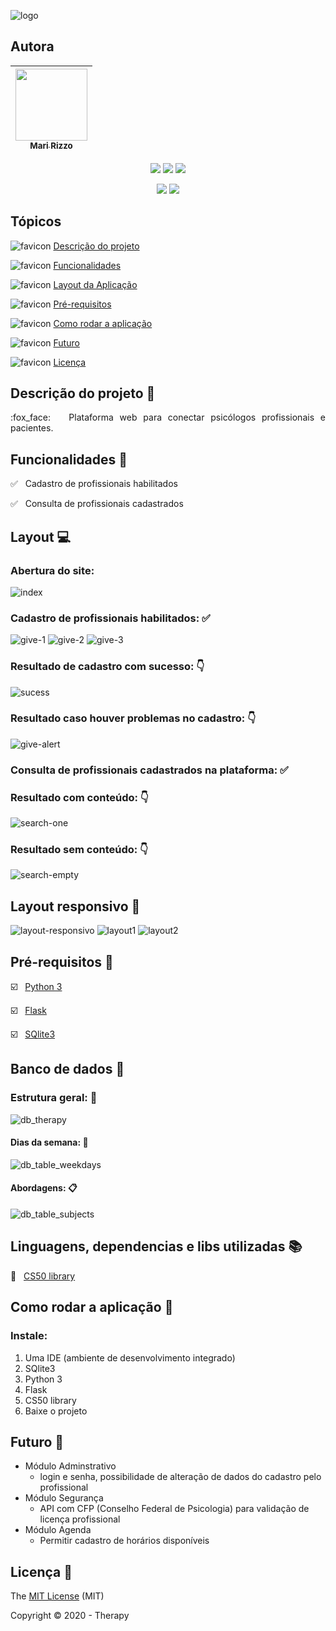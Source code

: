 ![logo](https://user-images.githubusercontent.com/69127182/102272845-2ea44700-3f00-11eb-9dbf-755de5a23ac8.png)

## Autora

| [<img src="https://avatars3.githubusercontent.com/u/69127182?s=460&u=b6023a31c4fcfe7ddaa4683de3e99634646608be&v=4" width=115><br><sub>Mari Rizzo</sub>](https://github.com/mar1zzo) 
| :---: | 

<p align="center">
  <img src="https://img.shields.io/static/v1?label=flask&message=framework&color=pink&style=for-the-badge&logo=flask"/>
  <img src="https://img.shields.io/static/v1?label=python&message=language&color=blue&style=for-the-badge&logo=python"/>
  <img src="http://img.shields.io/static/v1?label=License&message=MIT&color=green&style=for-the-badge"/>
</p>
<p align="center">
  <img src="http://img.shields.io/static/v1?label=testes&message=100&color=GREEN&style=for-the-badge"/>
   <img src="http://img.shields.io/static/v1?label=STATUS&message=CONCLUIDO&color=GREEN&style=for-the-badge"/>
</p>


## Tópicos

![favicon](https://user-images.githubusercontent.com/69127182/102274227-48df2480-3f02-11eb-8134-e8fe6643f697.png) [Descrição do projeto](#Descrição-do-projeto-mega)

![favicon](https://user-images.githubusercontent.com/69127182/102274227-48df2480-3f02-11eb-8134-e8fe6643f697.png) [Funcionalidades](#Funcionalidades-file_folder)

![favicon](https://user-images.githubusercontent.com/69127182/102274227-48df2480-3f02-11eb-8134-e8fe6643f697.png)  [Layout da Aplicação](#Layout-computer)

![favicon](https://user-images.githubusercontent.com/69127182/102274227-48df2480-3f02-11eb-8134-e8fe6643f697.png)  [Pré-requisitos](#Pré-requisitos-link)

![favicon](https://user-images.githubusercontent.com/69127182/102274227-48df2480-3f02-11eb-8134-e8fe6643f697.png)  [Como rodar a aplicação](#Como-rodar-a-aplicação-movie_camera)

![favicon](https://user-images.githubusercontent.com/69127182/102274227-48df2480-3f02-11eb-8134-e8fe6643f697.png)  [Futuro](#Futuro-satellite)

![favicon](https://user-images.githubusercontent.com/69127182/102274227-48df2480-3f02-11eb-8134-e8fe6643f697.png)  [Licença](#Licença-bookmark)



## Descrição do projeto :mega:

<p align="justify">
  :fox_face: &nbsp; Plataforma web para conectar psicólogos profissionais e pacientes. 
</p>



## Funcionalidades :file_folder:

:white_check_mark: &nbsp; Cadastro de profissionais habilitados

:white_check_mark: &nbsp; Consulta de profissionais cadastrados


## Layout :computer:

### Abertura do site:
![index](https://user-images.githubusercontent.com/69127182/102272895-424fad80-3f00-11eb-955c-fb69ffaa670e.png)



### Cadastro de profissionais habilitados: :white_check_mark:
![give-1](https://user-images.githubusercontent.com/69127182/102273172-affbd980-3f00-11eb-8472-64dbadea6ea3.png)
![give-2](https://user-images.githubusercontent.com/69127182/102273170-aecaac80-3f00-11eb-9e00-5fef395176e0.png)
![give-3](https://user-images.githubusercontent.com/69127182/102273167-ad00e900-3f00-11eb-8df7-4195c199cce7.png)



### Resultado de cadastro com sucesso: :point_down:
![sucess](https://user-images.githubusercontent.com/69127182/102273247-ca35b780-3f00-11eb-9f51-e23223aecbab.png)



### Resultado caso houver problemas no cadastro: :point_down:
![give-alert](https://user-images.githubusercontent.com/69127182/102273590-521bc180-3f01-11eb-99b1-9af33494cca3.png)



### Consulta de profissionais cadastrados na plataforma: :white_check_mark:
### Resultado com conteúdo: :point_down:
![search-one](https://user-images.githubusercontent.com/69127182/102273008-6e6b2e80-3f00-11eb-9cbd-de1a916dec81.png)



### Resultado sem conteúdo: :point_down:
![search-empty](https://user-images.githubusercontent.com/69127182/102273056-8347c200-3f00-11eb-9935-6f93416e5364.png)


## Layout responsivo :iphone:
![layout-responsivo](https://user-images.githubusercontent.com/69127182/102388676-d8dba780-3fb0-11eb-8a44-63e494b77a15.png)
![layout1](https://user-images.githubusercontent.com/69127182/102388860-193b2580-3fb1-11eb-93bd-6124f75bb181.png)
![layout2](https://user-images.githubusercontent.com/69127182/102388870-1c361600-3fb1-11eb-9725-f87b6e3b8d8a.png)

## Pré-requisitos :link:


:ballot_box_with_check: &nbsp;  [Python 3](https://www.python.org/downloads/)

:ballot_box_with_check: &nbsp;  [Flask](https://flask-ptbr.readthedocs.io/en/latest/installation.html)

:ballot_box_with_check: &nbsp;  [SQlite3](https://www.sqlite.org/download.html)


## Banco de dados :dvd:


### Estrutura geral: :triangular_ruler:
![db_therapy](https://user-images.githubusercontent.com/69127182/102381226-b85b1f80-3fa7-11eb-97d4-412743ec8772.png)


#### Dias da semana: :calendar:
![db_table_weekdays](https://user-images.githubusercontent.com/69127182/102381223-b7c28900-3fa7-11eb-9a10-79c5506c4a51.png)

#### Abordagens: :clipboard:
![db_table_subjects](https://user-images.githubusercontent.com/69127182/102381216-b5f8c580-3fa7-11eb-9cdf-3ebc508976fd.png)



## Linguagens, dependencias e libs utilizadas :books: 

:pushpin: &nbsp; [CS50 library](https://cs50.stackexchange.com/questions/7291/how-do-i-install-the-cs50-library-to-my-local-os)


## Como rodar a aplicação :movie_camera:

### Instale:
1. Uma IDE (ambiente de desenvolvimento integrado)
2. SQlite3
3. Python 3
4. Flask
5. CS50 library
6. Baixe o projeto

## Futuro :satellite:
- Módulo Adminstrativo
    - login e senha, possibilidade de alteração de dados do cadastro pelo profissional
- Módulo Segurança
    - API com CFP (Conselho Federal de Psicologia) para validação de licença profissional
- Módulo Agenda
    - Permitir cadastro de horários disponíveis

## Licença :bookmark:

The [MIT License]() (MIT)

Copyright :copyright: 2020 - Therapy
